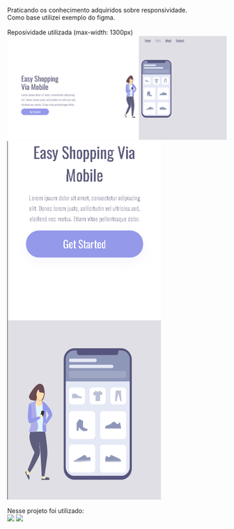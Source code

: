 Praticando os conhecimento adquiridos sobre responsividade.
<br>
Como base utilizei exemplo do figma.
<br>
<br>
Reposividade utilizada (max-width: 1300px)
<img src="https://github.com/itamartgomes/easy-shopping-responsiveness-training/blob/main/assets/img/easy-shopping-desktop.png?raw=true" />
<img src="https://github.com/itamartgomes/easy-shopping-responsiveness-training/blob/main/assets/img/easy-shopping-responsiveness.png?raw=true" />

Nesse projeto foi utilizado:
<br>
<img src="https://img.shields.io/badge/HTML5-E34F26?style=for-the-badge&logo=html5&logoColor=white" /> <img src="https://img.shields.io/badge/CSS3-1572B6?style=for-the-badge&logo=css3&logoColor=white" />
